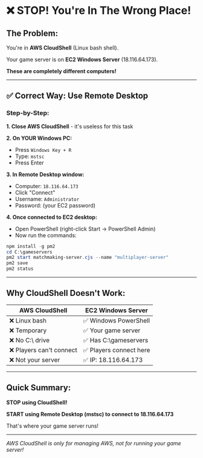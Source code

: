 # ❌ STOP! You're In The Wrong Place!

## The Problem:

You're in **AWS CloudShell** (Linux bash shell).

Your game server is on **EC2 Windows Server** (18.116.64.173).

**These are completely different computers!**

---

## ✅ Correct Way: Use Remote Desktop

### Step-by-Step:

**1. Close AWS CloudShell** - it's useless for this task

**2. On YOUR Windows PC:**
   - Press `Windows Key + R`
   - Type: `mstsc`
   - Press Enter

**3. In Remote Desktop window:**
   - Computer: `18.116.64.173`
   - Click "Connect"
   - Username: `Administrator`
   - Password: (your EC2 password)

**4. Once connected to EC2 desktop:**
   - Open PowerShell (right-click Start → PowerShell Admin)
   - Now run the commands:

```powershell
npm install -g pm2
cd C:\gameservers  
pm2 start matchmaking-server.cjs --name "multiplayer-server"
pm2 save
pm2 status
```

---

## Why CloudShell Doesn't Work:

| AWS CloudShell | EC2 Windows Server |
|----------------|-------------------|
| ❌ Linux bash | ✅ Windows PowerShell |
| ❌ Temporary | ✅ Your game server |
| ❌ No C:\ drive | ✅ Has C:\gameservers |
| ❌ Players can't connect | ✅ Players connect here |
| ❌ Not your server | ✅ IP: 18.116.64.173 |

---

## Quick Summary:

**STOP using CloudShell!**

**START using Remote Desktop (mstsc) to connect to 18.116.64.173**

That's where your game server runs!

---

*AWS CloudShell is only for managing AWS, not for running your game server!*

